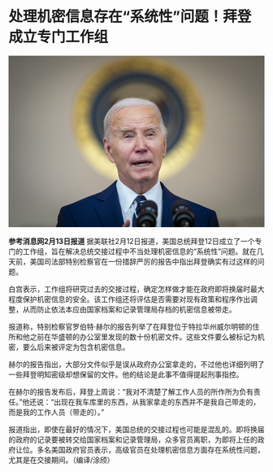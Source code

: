 # 处理机密信息存在“系统性”问题！拜登成立专门工作组

![ace757b05d62cc1b4a8346b15f3253a3.jpg](https://raw.githubusercontent.com/qqhsx/qqnews_image/main/2024/02/13/处理机密信息存在“系统性”问题！拜登成立专门工作组/ace757b05d62cc1b4a8346b15f3253a3.jpg)

**参考消息网2月13日报道**
据美联社2月12日报道，美国总统拜登12日成立了一个专门的工作组，旨在解决总统交接过程中不当处理机密信息的“系统性”问题。就在几天前，美国司法部特别检察官在一份措辞严厉的报告中指出拜登确实有过这样的问题。

白宫表示，工作组将研究过去的交接过程，确定怎样做才能在政府即将换届时最大程度保护机密信息的安全。该工作组还将评估是否需要对现有政策和程序作出调整，从而防止依法本应由国家档案和记录管理局存档的机密信息被带走。

报道称，特别检察官罗伯特·赫尔的报告列举了在拜登位于特拉华州威尔明顿的住所和他之前在华盛顿的办公室里发现的数十份机密文件。这些文件要么被标记为机密，要么后来被评定为包含机密信息。

赫尔的报告指出，大部分文件似乎是误从政府办公室拿走的，不过他也详细列明了一些拜登明知密级却想保留的文件。他的结论是此事不值得提起刑事指控。

在赫尔的报告发布后，拜登上周说：“我对不清楚了解工作人员的所作所为负有责任。”他还说：“出现在我车库里的东西，从我家拿走的东西并不是我自己带走的，而是我的工作人员（带走的）。”

报道指出，即使在最好的情况下，美国总统的交接过程也可能是混乱的。即将换届的政府的记录要被转交给国家档案和记录管理局，众多官员离职，为即将上任的政府让位。多名美国政府官员表示，高级官员在处理机密信息方面存在系统性问题，尤其是在交接期间。（编译/涂颀）

